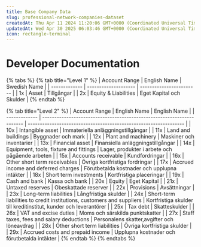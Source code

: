 ```yaml
---
title: Base Company Data
slug: professional-network-companies-dataset
createdAt: Thu Apr 11 2024 11:20:06 GMT+0000 (Coordinated Universal Time)
updatedAt: Wed Apr 30 2025 06:03:46 GMT+0000 (Coordinated Universal Time)
icon: rectangle-terminal
---
```


# Developer Documentation

{% tabs %}
{% tab title="Level 1" %}
| Account Range | English Name         | Swedish Name             |
| ------------- | -------------------- | ------------------------ |
| 1x            | Asset                | Tillgångar               |
| 2x            | Equity & Liabilities | Eget Kapital och Skulder |
{% endtab %}

{% tab title="Level 2" %}
| Account Range | English Name                                                           | English Name                                                      |
| ------------- | ---------------------------------------------------------------------- | ----------------------------------------------------------------- |
| 10x           | Intangible asset                                                       | Immateriella anläggningstillgångar                                |
| 11x           | Land and buildings                                                     | Byggnader och mark                                                |
| 12x           | Plant and machinery                                                    | Maskiner och inventarier                                          |
| 13x           | Financial asset                                                        | Finansiella anläggningstillgångar                                 |
| 14x           | Equipment, tools, fixture and fittings                                 | Lager, produkter i arbete och pågående arbeten                    |
| 15x           | Accounts receivable                                                    | Kundfordringar                                                    |
| 16x           | Other short term receivables                                           | Övriga kortfristiga fordringar                                    |
| 17x           | Accrued income and deferred charges                                    | Förutbetalda kostnader och upplupna intäkter                      |
| 18x           | Short term investments                                                 | Kortfristiga placeringar                                          |
| 19x           | Cash and bank                                                          | Kassa och bank                                                    |
| 20x           | Equity                                                                 | Eget Kapital                                                      |
| 21x           | Untaxed reserves                                                       | Obeskattade reserver                                              |
| 22x           | Provisions                                                             | Avsättningar                                                      |
| 23x           | Long-term liabilities                                                  | Långfristiga skulder                                              |
| 24x           | Short-term liabilities to credit institutions, customers and suppliers | Kortfristiga skulder till kreditinstitut, kunder och leverantörer |
| 25x           | Tax debt                                                               | Skatteskulder                                                     |
| 26x           | VAT and excise duties                                                  | Moms och särskilda punktskatter                                   |
| 27x           | Staff taxes, fees and salary deductions                                | Personalens skatter,avgifter och löneavdrag                       |
| 28x           | Other short term liabilities                                           | Övriga kortfristiga skulder                                       |
| 29x           | Accrued costs and prepaid income                                       | Upplupna kostnader och förutbetalda intäkter                      |
{% endtab %}
{% endtabs %}

